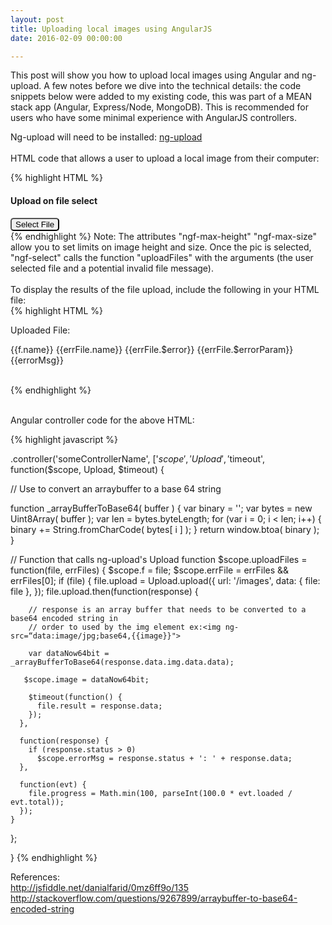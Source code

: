 ```yaml
---
layout: post
title: Uploading local images using AngularJS
date: 2016-02-09 00:00:00

---
```


This post will show you how to upload local images using Angular and ng-upload. A few notes before we dive into the technical details: the code snippets below were added to my existing code, this was part of a MEAN stack app (Angular, Express/Node, MongoDB).
This is recommended for users who have some minimal experience with AngularJS controllers.

Ng-upload will need to be installed: <a href="https://www.npmjs.com/package/ng-upload">ng-upload</a>
<br>
<br>
HTML code that allows a user to upload a local image from their computer:  

{% highlight HTML %}


  <h4>Upload on file select</h4>
  <div>          
     <button type="file" ngf-select="uploadFiles($file, $invalidFiles)"
        accept="image/*" style="color:black; border-radius: 5px;" ngf-max-height="10000" ngf-max-size="20MB">
        Select File
    </button>
  </div>
{% endhighlight %}
Note: The attributes "ngf-max-height" "ngf-max-size" allow you to set limits on image height and size. Once the pic is selected, "ngf-select" calls the function "uploadFiles" with the arguments (the user selected file and a potential invalid file message).

<br>
<br>
To display the results of the file upload, include the following in your HTML file:
<br>
{% highlight HTML %}

 Uploaded File:
  <div style="font:smaller">{{f.name}} {{errFile.name}} {{errFile.$error}} {{errFile.$errorParam}}
    <span class="progress" ng-show="f.progress >= 0">
      <div style="width:{{f.progress}}%"
      ng-bind="f.progress + '%'"></div>
    </span>
  </div>
  {{errorMsg}}<br><br>

  <!-- Display the the image returned from the server -->
  <img ng-src="data:image/jpg;base64,{{image}}">
  <br>

{% endhighlight %}

<br>
Angular controller code for the above HTML:


{% highlight javascript %}


.controller('someControllerName', ['$scope', 'Upload', '$timeout', function($scope, Upload, $timeout) {

// Use to convert an arraybuffer to a base 64 string 

function _arrayBufferToBase64( buffer ) {
    var binary = '';
    var bytes = new Uint8Array( buffer );
    var len = bytes.byteLength;
    for (var i = 0; i < len; i++) {
        binary += String.fromCharCode( bytes[ i ] );
    }
  return window.btoa( binary );
}

// Function that calls ng-upload's Upload function
$scope.uploadFiles = function(file, errFiles) {
  $scope.f = file;
  $scope.errFile = errFiles && errFiles[0];
   if (file) {
      file.upload = Upload.upload({
        url: '/images',
        data: { file: file },
      });
     file.upload.then(function(response) {
  
        // response is an array buffer that needs to be converted to a base64 encoded string in
        // order to used by the img element ex:<img ng-src=“data:image/jpg;base64,{{image}}">

        var dataNow64bit = _arrayBufferToBase64(response.data.img.data.data);

       $scope.image = dataNow64bit;

        $timeout(function() {
          file.result = response.data;
        });
      },
  
      function(response) {
        if (response.status > 0)
          $scope.errorMsg = response.status + ': ' + response.data;
      },
  
      function(evt) {
        file.progress = Math.min(100, parseInt(100.0 * evt.loaded / evt.total));
      });
    }
  };

}
{% endhighlight %}
   

References: 
<br>
<a href="http://jsfiddle.net/danialfarid/0mz6ff9o/135/">http://jsfiddle.net/danialfarid/0mz6ff9o/135</a>
<br>
<a href="http://stackoverflow.com/questions/9267899/arraybuffer-to-base64-encoded-string">http://stackoverflow.com/questions/9267899/arraybuffer-to-base64-encoded-string</a>
